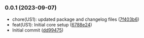 ## <small>0.0.1 (2023-09-07)</small>

* chore(US1): updated package and changelog files ([7f403b6](https://github.com/RaviPublicis/config-as-a-servie/commit/7f403b6))
* feat(US1): Initial core setup ([6788e24](https://github.com/RaviPublicis/config-as-a-servie/commit/6788e24))
* Initial commit ([dd99475](https://github.com/RaviPublicis/config-as-a-servie/commit/dd99475))



